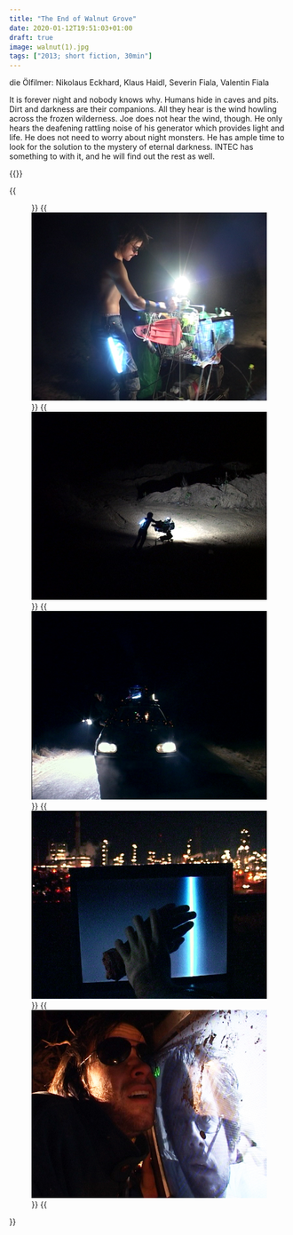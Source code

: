```yaml
---
title: "The End of Walnut Grove"
date: 2020-01-12T19:51:03+01:00
draft: true
image: walnut(1).jpg
tags: ["2013; short fiction, 30min"]
---
```

die Ölfilmer: Nikolaus Eckhard, Klaus Haidl, Severin Fiala, Valentin Fiala

It is forever night and nobody knows why. Humans hide in caves and pits. Dirt
and darkness are their companions. All they hear is the wind howling across the
frozen wilderness. Joe does not hear the wind, though. He only hears the deafening
rattling noise of his generator which provides light and life. He does not
need to worry about night monsters. He has ample time to look for the solution
to the mystery of eternal darkness. INTEC has something to with it, and he will
find out the rest as well.

{{<space>}}

{{<figure figcaption="film stills" >}}
  {{<img src=walnut(1).jpg alt="alt text" >}}
    {{<img src=walnut(2).jpg alt="alt text" >}}
      {{<img src=walnut(3).jpg alt="alt text" >}}
        {{<img src=walnut(4).jpg alt="alt text" >}}
          {{<img src=walnut(5).jpg alt="alt text" >}}
{{</figure >}}